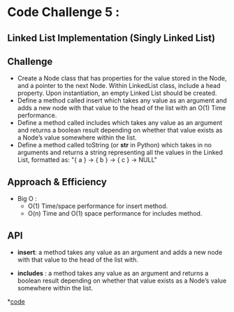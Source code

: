 # Code Challenge 5 :
## Linked List Implementation (Singly Linked List)

## Challenge
* Create a Node class that has properties for the value stored in the Node, and a pointer to the next Node. Within LinkedList class, include a head property. Upon instantiation, an empty Linked List should be created.
* Define a method called insert which takes any value as an argument and adds a new node with that value to the head of the list with an O(1) Time performance.
* Define a method called includes which takes any value as an argument and returns a boolean result depending on whether that value exists as a Node’s value somewhere within the list.
* Define a method called toString (or __str__ in Python) which takes in no arguments and returns a string representing all the values in the Linked List, formatted as: "{ a } -> { b } -> { c } -> NULL"
## Approach & Efficiency
* Big O :
  - O(1) Time/space performance for insert method.
  - O(n) Time and O(1) space performance for includes method.
## API
* **insert**: a method takes any value as an argument and adds a new node with that value to the head of the list with.

* **includes** : a method takes any value as an argument and returns a boolean result depending on whether that value exists as a Node’s value somewhere within the list.

*[code](linked_list.py)


